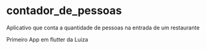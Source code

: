 # contador_de_pessoas
Aplicativo que conta a quantidade de pessoas na entrada de um restaurante

Primeiro App em flutter da Luiza
